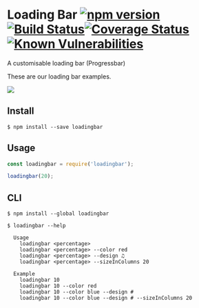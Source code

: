 # Loading Bar [![npm version](https://badge.fury.io/js/loadingbar.svg)](https://badge.fury.io/js/loadingbar)[![Build Status](https://travis-ci.org/shariati/loadingbar.svg?branch=master)](https://travis-ci.org/shariati/loadingbar)[![Coverage Status](https://coveralls.io/repos/github/shariati/loadingbar/badge.svg?branch=master)](https://coveralls.io/github/shariati/loadingbar?branch=master)[![Known Vulnerabilities](https://snyk.io/test/github/shariati/loadingbar/badge.svg)](https://snyk.io/test/github/shariati/loadingbar)
A customisable loading bar (Progressbar)

These are our loading bar examples.

![](screenshot.png)

## Install

```
$ npm install --save loadingbar
```


## Usage

```js
const loadingbar = require('loadingbar');

loadingbar(20);

```


## CLI

```
$ npm install --global loadingbar
```

```
$ loadingbar --help

  Usage
    loadingbar <percentage>
    loadingbar <percentage> --color red
    loadingbar <percentage> --design ♫
    loadingbar <percentage> --sizeInColumns 20

  Example
    loadingbar 10
    loadingbar 10 --color red
    loadingbar 10 --color blue --design #
    loadingbar 10 --color blue --design # --sizeInColumns 20
